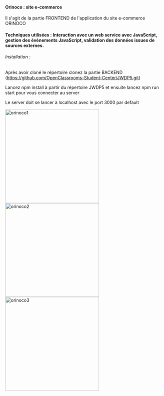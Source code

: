 
#### Orinoco : site e-commerce

Il s'agit de la partie FRONTEND de l'application du site e-commerce ORINOCO

#### Techniques utilisées : Interaction avec un web service avec JavaScript, gestion des événements JavaScript, validation des données issues de sources externes.

###### Installation :

Après avoir cloné le répertoire clonez la partie BACKEND  (https://github.com/OpenClassrooms-Student-Center/JWDP5.git)

Lancez npm install à partir du répertoire JWDP5 et ensuite lancez npm run start pour vous connecter au server

Le server doit se lancer à localhost avec le port 3000 par default 


<img width="300" alt="orinoco1" src="https://user-images.githubusercontent.com/63730777/98709076-32353300-2382-11eb-9c44-0ca97deea66d.png">
<img width="300" alt="orinoco2" src="https://user-images.githubusercontent.com/63730777/98709077-32cdc980-2382-11eb-962e-6645329c200a.png">
<img width="300" alt="orinoco3" src="https://user-images.githubusercontent.com/63730777/98709070-31040600-2382-11eb-9b75-c1e5e614155e.png">
